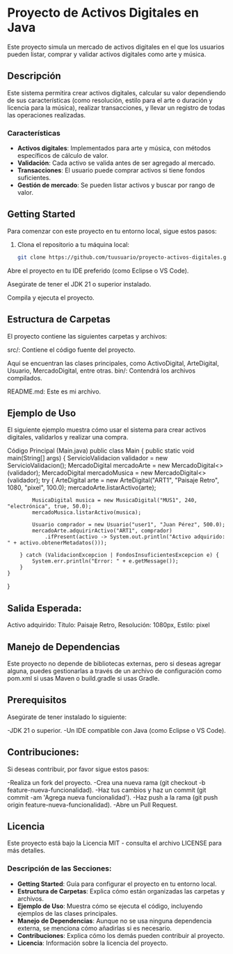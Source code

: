 # Proyecto de Activos Digitales en Java

Este proyecto simula un mercado de activos digitales en el que los usuarios pueden listar, comprar y validar activos digitales como arte y música.

## Descripción

Este sistema permitira crear activos digitales, calcular su valor dependiendo de sus características (como resolución, estilo para el arte o duración y licencia para la música), realizar transacciones, y llevar un registro de todas las operaciones realizadas.

### Características

- **Activos digitales**: Implementados para arte y música, con métodos específicos de cálculo de valor.
- **Validación**: Cada activo se valida antes de ser agregado al mercado.
- **Transacciones**: El usuario puede comprar activos si tiene fondos suficientes.
- **Gestión de mercado**: Se pueden listar activos y buscar por rango de valor.

## Getting Started

Para comenzar con este proyecto en tu entorno local, sigue estos pasos:

1. Clona el repositorio a tu máquina local:
   ```bash
   git clone https://github.com/tuusuario/proyecto-activos-digitales.git
Abre el proyecto en tu IDE preferido (como Eclipse o VS Code).

Asegúrate de tener el JDK 21 o superior instalado.

Compila y ejecuta el proyecto.

## Estructura de Carpetas

El proyecto contiene las siguientes carpetas y archivos:

src/: Contiene el código fuente del proyecto.

Aquí se encuentran las clases principales, como ActivoDigital, ArteDigital, Usuario, MercadoDigital, entre otras.
bin/: Contendrá los archivos compilados.

README.md: Este es mi archivo.

## Ejemplo de Uso

El siguiente ejemplo muestra cómo usar el sistema para crear activos digitales, validarlos y realizar una compra.

Código Principal (Main.java)
public class Main {
    public static void main(String[] args) {
        ServicioValidacion validador = new ServicioValidacion();
        MercadoDigital<ArteDigital> mercadoArte = new MercadoDigital<>(validador);
        MercadoDigital<MusicaDigital> mercadoMusica = new MercadoDigital<>(validador);
        try {
            ArteDigital arte = new ArteDigital("ART1", "Paisaje Retro", 1080, "pixel", 100.0);
            mercadoArte.listarActivo(arte);
            
            MusicaDigital musica = new MusicaDigital("MUS1", 240, "electrónica", true, 50.0);
            mercadoMusica.listarActivo(musica);
            
            Usuario comprador = new Usuario("user1", "Juan Pérez", 500.0);
            mercadoArte.adquirirActivo("ART1", comprador)
                .ifPresent(activo -> System.out.println("Activo adquirido: " + activo.obtenerMetadatos()));
                
        } catch (ValidacionExcepcion | FondosInsuficientesExcepcion e) {
            System.err.println("Error: " + e.getMessage());
        }
    }
}

## Salida Esperada:
Activo adquirido: Título: Paisaje Retro, Resolución: 1080px, Estilo: pixel

## Manejo de Dependencias
Este proyecto no depende de bibliotecas externas, pero si deseas agregar alguna, puedes gestionarlas a través de un archivo de configuración como pom.xml si usas Maven o build.gradle si usas Gradle.

## Prerequisitos
Asegúrate de tener instalado lo siguiente:

-JDK 21 o superior.
-Un IDE compatible con Java (como Eclipse o VS Code).
## Contribuciones: 
Si deseas contribuir, por favor sigue estos pasos:

-Realiza un fork del proyecto.
-Crea una nueva rama (git checkout -b feature-nueva-funcionalidad).
-Haz tus cambios y haz un commit (git commit -am 'Agrega nueva funcionalidad').
-Haz push a la rama (git push origin feature-nueva-funcionalidad).
-Abre un Pull Request.

## Licencia

Este proyecto está bajo la Licencia MIT - consulta el archivo LICENSE para más detalles.

### Descripción de las Secciones:
- **Getting Started**: Guía para configurar el proyecto en tu entorno local.
- **Estructura de Carpetas**: Explica cómo están organizadas las carpetas y archivos.
- **Ejemplo de Uso**: Muestra cómo se ejecuta el código, incluyendo ejemplos de las clases principales.
- **Manejo de Dependencias**: Aunque no se usa ninguna dependencia externa, se menciona cómo añadirlas si es necesario.
- **Contribuciones**: Explica cómo los demás pueden contribuir al proyecto.
- **Licencia**: Información sobre la licencia del proyecto.
